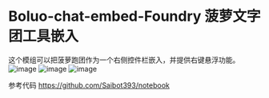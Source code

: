 # Boluo-chat-embed-Foundry 菠萝文字团工具嵌入

这个模组可以把菠萝跑团作为一个右侧控件栏嵌入，并提供右键悬浮功能。
![image](https://github.com/user-attachments/assets/f7ccae8e-8912-4a33-abed-dbd65990d5c8)
![image](https://github.com/user-attachments/assets/3aba4878-43ad-4f37-87f6-11cd2e19cc3f)
![image](https://github.com/user-attachments/assets/125dbe0d-fb24-4fbc-9dcd-7c5b638c8fcc)

参考代码
https://github.com/Saibot393/notebook
